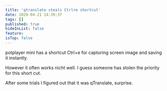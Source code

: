 ```yaml
---
title: 'qtranslate steals Ctrl+e shortcut'
date: 2020-04-21 14:39:37
tags: []
published: true
hideInList: false
feature: 
isTop: false
---
```

potplayer mini has a shortcut Ctrl+e for capturing screen image and saving it instantly.

However it often works nicht well. I guess someone has stolen the priority for this short cut.

After some trials I figured out that it was qTranslate, surprise.
